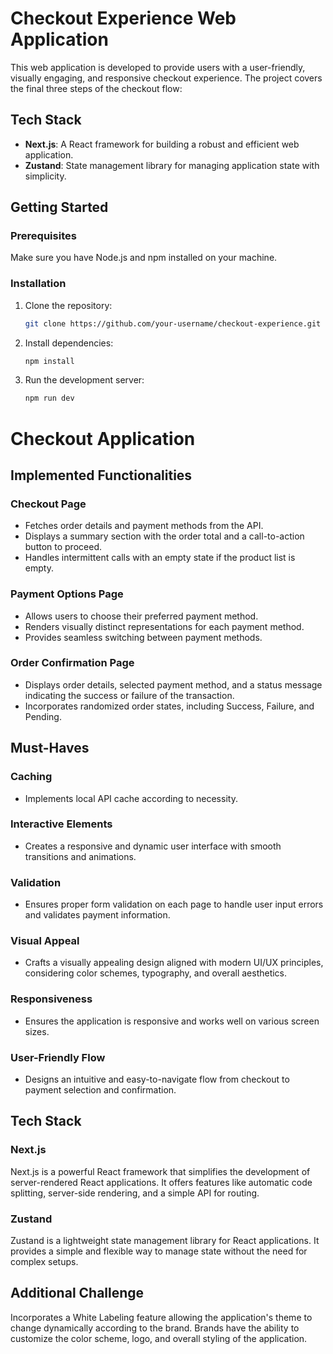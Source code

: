 # Checkout Experience Web Application

This web application is developed to provide users with a user-friendly, visually engaging, and responsive checkout experience. The project covers the final three steps of the checkout flow:

## Tech Stack

- **Next.js**: A React framework for building a robust and efficient web application.
- **Zustand**: State management library for managing application state with simplicity.

## Getting Started

### Prerequisites

Make sure you have Node.js and npm installed on your machine.

### Installation

1. Clone the repository:

   ```bash
   git clone https://github.com/your-username/checkout-experience.git
   ```
2. Install dependencies:
   ```bash
   npm install
   ```
3. Run the development server:
   ```bash
   npm run dev
   ```

# Checkout Application

## Implemented Functionalities

### Checkout Page
- Fetches order details and payment methods from the API.
- Displays a summary section with the order total and a call-to-action button to proceed.
- Handles intermittent calls with an empty state if the product list is empty.

### Payment Options Page
- Allows users to choose their preferred payment method.
- Renders visually distinct representations for each payment method.
- Provides seamless switching between payment methods.

### Order Confirmation Page
- Displays order details, selected payment method, and a status message indicating the success or failure of the transaction.
- Incorporates randomized order states, including Success, Failure, and Pending.

## Must-Haves

### Caching
- Implements local API cache according to necessity.

### Interactive Elements
- Creates a responsive and dynamic user interface with smooth transitions and animations.

### Validation
- Ensures proper form validation on each page to handle user input errors and validates payment information.

### Visual Appeal
- Crafts a visually appealing design aligned with modern UI/UX principles, considering color schemes, typography, and overall aesthetics.

### Responsiveness
- Ensures the application is responsive and works well on various screen sizes.

### User-Friendly Flow
- Designs an intuitive and easy-to-navigate flow from checkout to payment selection and confirmation.

## Tech Stack

### Next.js
Next.js is a powerful React framework that simplifies the development of server-rendered React applications. It offers features like automatic code splitting, server-side rendering, and a simple API for routing.

### Zustand
Zustand is a lightweight state management library for React applications. It provides a simple and flexible way to manage state without the need for complex setups.

## Additional Challenge

Incorporates a White Labeling feature allowing the application's theme to change dynamically according to the brand. Brands have the ability to customize the color scheme, logo, and overall styling of the application.

